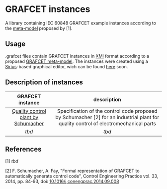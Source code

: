 # GRAFCET instances
A library containing IEC 60848 GRAFCET example instances according to the [meta-model](https://github.com/Project-AGRAFE/GRAFCET-meta-model) proposed by [1].

## Usage
.grafcet files contain GRAFCET instances in [XMI](https://www.omg.org/spec/XMI) format according to a proposed [GRAFCET meta-model](https://github.com/Project-AGRAFE/GRAFCET-meta-model).
The instances were created using a [Sirius](https://www.eclipse.org/sirius/)-based graphical editor, wich can be found [here](http://example.com/tbd) soon.

## Description of instances

|  GRAFCET instance | description  |
| :-: | :-: |
|  [Quality control plant by Schumacher](https://github.com/Project-AGRAFE/GRAFCET-instances/wiki/Quality-control-plant-by-Schumacher#description) | Specification of the control code proposed by Schumacher [2] for an industrial plant for quality control of electromechanical parts |
| *tbd* | *tbd* |


## References
[1] *tbd* 

[2] F. Schumacher, A. Fay, "Formal representation of GRAFCET to automatically generate control code", Control Engineering Practice vol. 33, 2014, pp. 84-93, doi: [10.1016/j.conengprac.2014.09.008](https://doi.org/10.1016/j.conengprac.2014.09.008) 